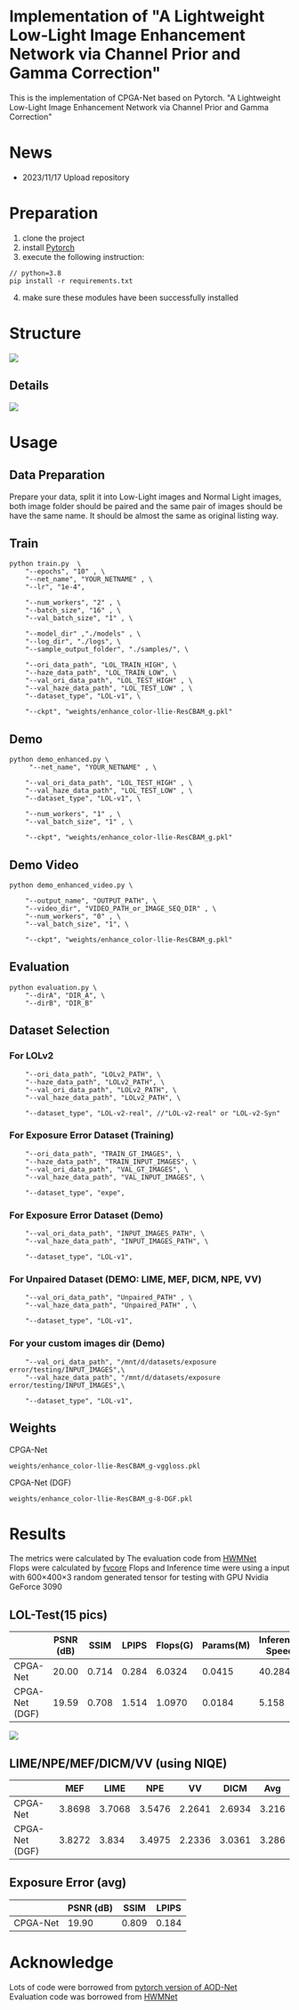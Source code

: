 # Implementation of "A Lightweight Low-Light Image Enhancement Network via Channel Prior and Gamma Correction"

This is the implementation of CPGA-Net based on Pytorch.
"A Lightweight Low-Light Image Enhancement Network via Channel Prior and Gamma Correction"

# News

* 2023/11/17 Upload repository
# Preparation
1. clone the project
2. install [Pytorch](https://pytorch.org/)
3. execute the following instruction: 
```
// python=3.8
pip install -r requirements.txt
```
4. make sure these modules have been successfully installed
# Structure
![](Img/LLIE-Arch.png)
## Details
![](Img/LLIE-Details.png)

# Usage
## Data Preparation

Prepare your data, split it into Low-Light images and Normal Light images, both image folder should be paired and the same pair of images should be have the same name. It should be almost the same as original listing way.

## Train
```
python train.py  \
    "--epochs", "10" , \
    "--net_name", "YOUR_NETNAME" , \
    "--lr", "1e-4",

    "--num_workers", "2" , \
    "--batch_size", "16" , \
    "--val_batch_size", "1" , \

    "--model_dir" ,"./models" , \
    "--log_dir", "./logs", \
    "--sample_output_folder", "./samples/", \

    "--ori_data_path", "LOL_TRAIN_HIGH", \
    "--haze_data_path", "LOL_TRAIN_LOW", \
    "--val_ori_data_path", "LOL_TEST_HIGH" , \
    "--val_haze_data_path", "LOL_TEST_LOW" , \
    "--dataset_type", "LOL-v1", \

    "--ckpt", "weights/enhance_color-llie-ResCBAM_g.pkl" 
```

## Demo
```
python demo_enhanced.py \
     "--net_name", "YOUR_NETNAME" , \

    "--val_ori_data_path", "LOL_TEST_HIGH" , \
    "--val_haze_data_path", "LOL_TEST_LOW" , \
    "--dataset_type", "LOL-v1", \
    
    "--num_workers", "1" , \ 
    "--val_batch_size", "1" , \ 

    "--ckpt", "weights/enhance_color-llie-ResCBAM_g.pkl" 
```
## Demo Video
```
python demo_enhanced_video.py \

    "--output_name", "OUTPUT_PATH", \
    "--video_dir", "VIDEO_PATH_or_IMAGE_SEQ_DIR" , \
    "--num_workers", "0" , \
    "--val_batch_size", "1", \

    "--ckpt", "weights/enhance_color-llie-ResCBAM_g.pkl" 
```
## Evaluation
```
python evaluation.py \
    "--dirA", "DIR_A", \
    "--dirB", "DIR_B"
```

## Dataset Selection
### For LOLv2
```
    "--ori_data_path", "LOLv2_PATH", \
    "--haze_data_path", "LOLv2_PATH", \
    "--val_ori_data_path", "LOLv2_PATH", \
    "--val_haze_data_path", "LOLv2_PATH", \
    
    "--dataset_type", "LOL-v2-real", //"LOL-v2-real" or "LOL-v2-Syn"
```
### For Exposure Error Dataset (Training)
```
    "--ori_data_path", "TRAIN_GT_IMAGES", \
    "--haze_data_path", "TRAIN_INPUT_IMAGES", \
    "--val_ori_data_path", "VAL_GT_IMAGES", \
    "--val_haze_data_path", "VAL_INPUT_IMAGES", \
    
    "--dataset_type", "expe",
```
### For Exposure Error Dataset (Demo)
```
    "--val_ori_data_path", "INPUT_IMAGES_PATH", \
    "--val_haze_data_path", "INPUT_IMAGES_PATH", \
    
    "--dataset_type", "LOL-v1",
```
### For Unpaired Dataset (DEMO: LIME, MEF, DICM, NPE, VV)
```
    "--val_ori_data_path", "Unpaired_PATH" , \
    "--val_haze_data_path", "Unpaired_PATH" , \
    
    "--dataset_type", "LOL-v1",
```
### For your custom images dir (Demo)
```
    "--val_ori_data_path", "/mnt/d/datasets/exposure error/testing/INPUT_IMAGES",\
    "--val_haze_data_path", "/mnt/d/datasets/exposure error/testing/INPUT_IMAGES",\
    
    "--dataset_type", "LOL-v1",
```
## Weights
CPGA-Net
```
weights/enhance_color-llie-ResCBAM_g-vggloss.pkl
```
CPGA-Net (DGF)
```
weights/enhance_color-llie-ResCBAM_g-8-DGF.pkl
```
# Results
The metrics were calculated by The evaluation code from [HWMNet
](https://github.com/FanChiMao/HWMNet.git)  
Flops were calculated by [fvcore](https://github.com/facebookresearch/fvcore)
Flops and Inference time were using a input with 600×400×3 random generated tensor for testing with GPU Nvidia GeForce 3090
## LOL-Test(15 pics)
|      | PSNR (dB)| SSIM  | LPIPS |Flops(G) | Params(M) | Inference Speed|
| ---- | ----  | ----  |  ---- | ----   | ---- | ---- |
|  CPGA-Net   |20.00  | 0.714 | 0.284 | 6.0324 |  0.0415  | 40.284 |
|  CPGA-Net (DGF)   |19.59  | 0.708 | 1.514 | 1.0970 |  0.0184 | 5.158 |

![](Img/sample.jpg)

## LIME/NPE/MEF/DICM/VV (using NIQE)

|      |  MEF | LIME | NPE |VV |DICM | Avg|
| ---- | ---- |---- |---- |---- |---- | ----|
|  CPGA-Net   | 3.8698 |3.7068|	3.5476|	2.2641|	2.6934|	3.216|	
|  CPGA-Net (DGF)  |  3.8272|	3.834|	3.4975	|2.2336	|3.0361|	3.286|

## Exposure Error (avg)
|      | PSNR (dB)| SSIM  | LPIPS |
| ---- | ----  | ----  |  ---- | 
|  CPGA-Net   | 19.90  | 0.809 | 0.184 | 


# Acknowledge
Lots of code were borrowed from [pytorch version of AOD-Net](https://github.com/walsvid/AOD-Net-PyTorch)  
Evaluation code was borrowed from [HWMNet](https://github.com/walsvid/AOD-Net-PyTorch)
